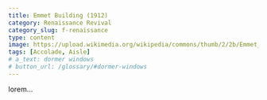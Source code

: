 ```yaml
---
title: Emmet Building (1912)
category: Renaissance Revival
category_slug: f-renaissance
type: content
image: https://upload.wikimedia.org/wikipedia/commons/thumb/2/2b/Emmet_Building%2C_9132_Madison_Av._%26_29th_St._-_Irving_Underhill%2C_N.Y._LCCN93503476.jpg/220px-Emmet_Building%2C_9132_Madison_Av._%26_29th_St._-_Irving_Underhill%2C_N.Y._LCCN93503476.jpg
tags: [Accolade, Aisle]
# a_text: dormer windows
# button_url: /glossary/#dormer-windows
---
```


lorem...
